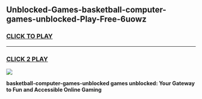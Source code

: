 
## Unblocked-Games-basketball-computer-games-unblocked-Play-Free-6uowz
<h3>
<a href="https://premium76.site?title=basketball-computer-games-unblocked&ref=18A1">CLICK TO PLAY</a></h3>
<hr>

<h3>
<a href="https://premium76.site?title=basketball-computer-games-unblocked&ref=18A1">CLICK 2 PLAY</a>
  
</h3>

<a href="https://premium76.site?title=basketball-computer-games-unblocked&ref=18A1"><img src="https://clearcache.store/games.png"></a>


**basketball-computer-games-unblocked games unblocked: Your Gateway to Fun and Accessible Online Gaming**
